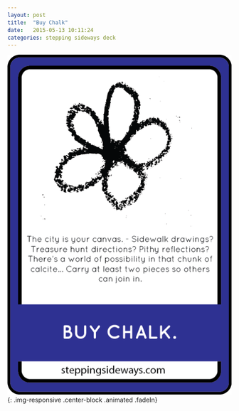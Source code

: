```yaml
---
layout: post
title:  "Buy Chalk"
date:   2015-05-13 10:11:24
categories: stepping sideways deck
---
```

![Buy Chalk: The city is your canvas. - Sidewalk drawings? Treasure hunt directions? Pithy reflections? There’s a world of possibility in that chunk of calcite… Carry at least two pieces so others can join in.](https://github.com/steppingsideways/steppingsideways.github.io/blob/master/images/Medium_Sized_Images/buy_chalk.png?raw=true){: .img-responsive .center-block .animated .fadeIn}